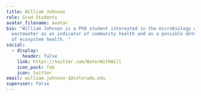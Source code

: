 ```yaml
---
title: William Johnson
role: Grad Students
avatar_filename: avatar
bio: "William Johnson is a PhD student interested in the microbiology of
  wastewater as an indicator of community health and as a possible determinant
  of ecosystem health. "
social:
  - display:
      header: false
    link: https://twitter.com/WaterWithWill
    icon_pack: fab
    icon: twitter
email: william.johnson-1@colorado.edu
superuser: false
---
```

